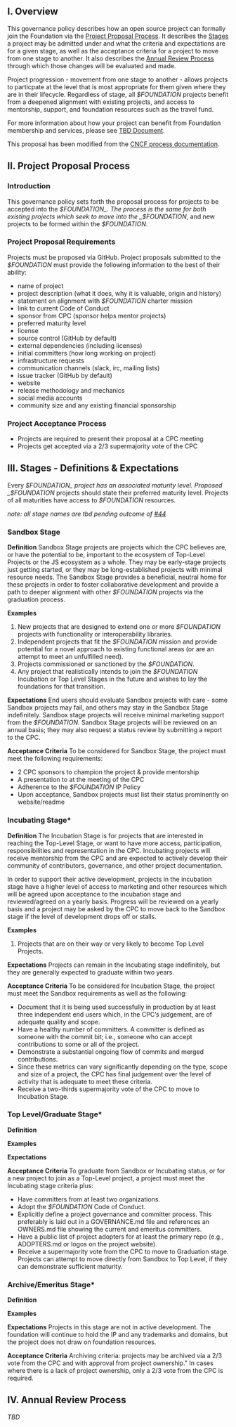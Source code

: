 ## I. Overview
This governance policy describes how an open source project can formally join the Foundation via the [Project Proposal Process](). It describes the [Stages]() a project may be admitted under and what the criteria and expectations are for a given stage, as well as the acceptance criteria for a project to move from one stage to another. It also describes the [Annual Review Process]() through which those changes will be evaluated and made. 

Project progression - movement from one stage to another - allows projects to particpate at the level that is most appropriate for them given where they are in their lifecycle. Regardless of stage, all _$FOUNDATION_ projects benefit from a deepened alignment with existing projects, and access to mentorship, support, and foundation resources such as the travel fund.

For more information about how your project can benefit from Foundation membership and services, please see [TBD Document]().

This proposal has been modified from the [CNCF process documentation](https://github.com/cncf/toc/tree/master/process).

## II. Project Proposal Process

### Introduction
This governance policy sets forth the proposal process for projects to be accepted into the _$FOUNDATION_. The process is the same for both existing projects which seek to move into the _$FOUNDATION_, and new projects to be formed within the _$FOUNDATION_.

### Project Proposal Requirements
Projects must be proposed via GitHub. Project proposals submitted to the _$FOUNDATION_ must provide the following information to the best of their ability:

* name of project
* project description (what it does, why it is valuable, origin and history)
* statement on alignment with _$FOUNDATION_ charter mission
* link to current Code of Conduct
* sponsor from CPC (sponsor helps mentor projects)
* preferred maturity level 
* license 
* source control (GitHub by default)
* external dependencies (including licenses)
* initial committers (how long working on project)
* infrastructure requests 
* communication channels (slack, irc, mailing lists)
* issue tracker (GitHub by default)
* website 
* release methodology and mechanics
* social media accounts
* community size and any existing financial sponsorship

### Project Acceptance Process
* Projects are required to present their proposal at a CPC meeting
* Projects get accepted via a 2/3 supermajority vote of the CPC

## III. Stages - Definitions & Expectations
Every _$FOUNDATION_ project has an associated maturity level. Proposed _$FOUNDATION_ projects should state their preferred maturity level. Projects of all maturities have access to _$FOUNDATION_ resources.

*note: all stage names are tbd pending outcome of [#44](https://github.com/nodejs/bootstrap/issues/44#issuecomment-440026298)*

### Sandbox Stage
**Definition** 
Sandbox Stage projects are projects which the CPC believes are, or have the potential to be, important to the ecosystem of Top-Level Projects or the JS ecosystem as a whole. They may be early-stage projects just getting started, or they may be long-established projects with minimal resource needs. The Sandbox Stage provides a beneficial, neutral home for these projects in order to foster collaborative development and provide a path to deeper alignment with other _$FOUNDATION_ projects via the graduation process.

**Examples**
1. New projects that are designed to extend one or more _$FOUNDATION_ projects with functionality or interoperability libraries. 
1. Independent projects that fit the _$FOUNDATION_ mission and provide potential for a novel approach to existing functional areas (or are an attempt to meet an unfulfilled need).
1. Projects commissioned or sanctioned by the _$FOUNDATION_.
1. Any project that realistically intends to join the _$FOUNDATION_ Incubation or Top Level Stages in the future and wishes to lay the foundations for that transition.

**Expectations**
End users should evaluate Sandbox projects with care - some Sandbox projects may fail, and others may stay in the  Sandbox Stage indefinitely. Sandbox stage projects will receive minimal marketing support from the _$FOUNDATION_. Sandbox Stage projects will be reviewed on an annual basis; they may also request a status review by submitting a report to the CPC.

**Acceptance Criteria**
To be considered for Sandbox Stage, the project must meet the following requirements:
* 2 CPC sponsors to champion the project & provide mentorship
* A presentation to at the meeting of the CPC
* Adherence to the _$FOUNDATION_ IP Policy
* Upon acceptance, Sandbox projects must list their status prominently on website/readme

### Incubating Stage*
**Definition** 
The Incubation Stage is for projects that are interested in reaching the Top-Level Stage, or want to have more access, participation, responsibilities and representation in the CPC. Incubating projects will receive mentorship from the CPC and are expected to actively develop their community of contributors, governance, and other project documentation.

In order to support their active development, projects in the incubation stage have a higher level of access to marketing and other resources which will be agreed upon acceptance to the incubation stage and reviewed/agreed on a yearly basis. Progress will be reviewed on a yearly basis and a project may be asked by the CPC to move back to the Sandbox stage if the level of development drops off or stalls. 

**Examples**
1. Projects that are on their way or very likely to become Top Level Projects.

**Expectations**
Projects can remain in the Incubating stage indefinitely, but they are generally expected to graduate within two years.

**Acceptance Criteria**
To be considered for Incubation Stage, the project must meet the Sandbox requirements as well as the following:
 * Document that it is being used successfully in production by at least three independent end users which, in the CPC’s judgement, are of adequate quality and scope.
 * Have a healthy number of committers. A committer is defined as someone with the commit bit; i.e., someone who can accept contributions to some or all of the project.
 * Demonstrate a substantial ongoing flow of commits and merged contributions.
 * Since these metrics can vary significantly depending on the type, scope and size of a project, the CPC has final judgement over the level of activity that is adequate to meet these criteria.
 * Receive a two-thirds supermajority vote of the CPC to move to Incubation Stage. 


### Top Level/Graduate Stage*
**Definition**

**Examples**

**Expectations**

**Acceptance Criteria**
To graduate from Sandbox or Incubating status, or for a new project to join as a Top-Level project, a project must meet the Incubating stage criteria plus:

 * Have committers from at least two organizations.
 * Adopt the _$FOUNDATION_ Code of Conduct.
 * Explicitly define a project governance and committer process. This preferably is laid out in a GOVERNANCE.md file and references an OWNERS.md file showing the current and emeritus committers.
 * Have a public list of project adopters for at least the primary repo (e.g., ADOPTERS.md or logos on the project website).
 * Receive a supermajority vote from the CPC to move to Graduation stage. Projects can attempt to move directly from Sandbox to Top Level, if they can demonstrate sufficient maturity. 


### Archive/Emeritus Stage*
**Definition**

**Examples**

**Expectations**
Projects in this stage are not in active development. The foundation will continue to hold the IP and any trademarks and domains, but the project does not draw on foundation resources. 

**Acceptance Criteria**
Archiving criteria: projects may be archived via a 2/3 vote from the CPC and with approval from project ownership." In cases where there is a lack of project ownership, only a 2/3 vote from the CPC is required.


## IV. Annual Review Process

_TBD_


